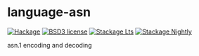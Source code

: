 # language-asn

[![Hackage](https://img.shields.io/hackage/v/language-asn.svg)](https://hackage.haskell.org/package/language-asn)
[![BSD3 license](https://img.shields.io/badge/license-BSD3-blue.svg)](LICENSE)
[![Stackage Lts](http://stackage.org/package/language-asn/badge/lts)](http://stackage.org/lts/package/language-asn)
[![Stackage Nightly](http://stackage.org/package/language-asn/badge/nightly)](http://stackage.org/nightly/package/language-asn)

asn.1 encoding and decoding
